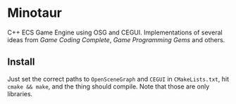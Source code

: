 # Minotaur
C++ ECS Game Engine using OSG and CEGUI. Implementations of several ideas from *Game Coding Complete*, *Game Programming Gems* and others.


## Install

Just set the correct paths to `OpenSceneGraph` and `CEGUI` in `CMakeLists.txt`, hit `cmake && make`, and the thing should compile. Note that those are only libraries.
